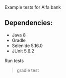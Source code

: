 Example tests for Alfa bank

## Dependencies:
- Java 8
- Gradle
- Selenide 5.16.0 
- JUnit 5.6.2

Run tests
>gradle test




